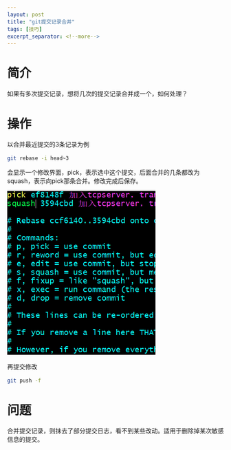 ```yaml
---
layout: post
title: "git提交记录合并"
tags: [技巧]
excerpt_separator: <!--more-->
---
```


# 简介
如果有多次提交记录，想将几次的提交记录合并成一个，如何处理？

# 操作
以合并最近提交的3条记录为例

``` bash
git rebase -i head~3
```

会显示一个修改界面，pick，表示选中这个提交，后面合并的几条都改为squash，表示向pick那条合并。修改完成后保存。

![修改界面](https://raw.githubusercontent.com/leanfish2011/data/main/img/202307292251747.png)

再提交修改

``` bash
git push -f
```

# 问题
合并提交记录，则抹去了部分提交日志，看不到某些改动。适用于删除掉某次敏感信息的提交。